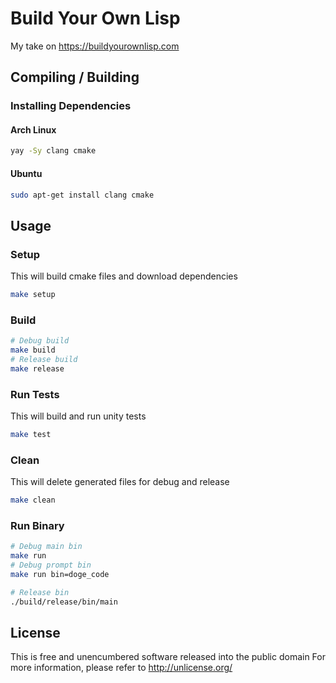 # Build Your Own Lisp
My take on https://buildyourownlisp.com

## Compiling / Building

### Installing Dependencies

#### Arch Linux
```bash
yay -Sy clang cmake
```

#### Ubuntu
```bash
sudo apt-get install clang cmake
```

## Usage

### Setup
This will build cmake files and download dependencies
```bash
make setup
```

### Build
```bash
# Debug build
make build
# Release build
make release
```

### Run Tests
This will build and run unity tests
```bash
make test
```

### Clean
This will delete generated files for debug and release
```bash
make clean
```

### Run Binary
```bash
# Debug main bin
make run
# Debug prompt bin
make run bin=doge_code

# Release bin
./build/release/bin/main
```

## License
This is free and unencumbered software released into the public domain
For more information, please refer to <http://unlicense.org/>
